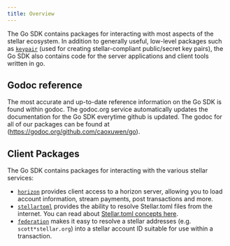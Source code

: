 ```yaml
---
title: Overview
---
```


The Go SDK contains packages for interacting with most aspects of the stellar ecosystem.  In addition to generally useful, low-level packages such as [`keypair`](https://godoc.org/github.com/caoxuwen/go/keypair) (used for creating stellar-compliant public/secret key pairs), the Go SDK also contains code for the server applications and client tools written in go.

## Godoc reference

The most accurate and up-to-date reference information on the Go SDK is found within godoc.  The godoc.org service automatically updates the documentation for the Go SDK everytime github is updated.  The godoc for all of our packages can be found at (https://godoc.org/github.com/caoxuwen/go).

## Client Packages

The Go SDK contains packages for interacting with the various stellar services:

- [`horizon`](https://godoc.org/github.com/caoxuwen/go/clients/horizon) provides client access to a horizon server, allowing you to load account information, stream payments, post transactions and more.
- [`stellartoml`](https://godoc.org/github.com/caoxuwen/go/clients/stellartoml) provides the ability to resolve Stellar.toml files from the internet.  You can read about [Stellar.toml concepts here](../../guides/concepts/stellar-toml.md).
- [`federation`](https://godoc.org/github.com/caoxuwen/go/clients/federation) makes it easy to resolve a stellar addresses (e.g. `scott*stellar.org`) into a stellar account ID suitable for use within a transaction.

